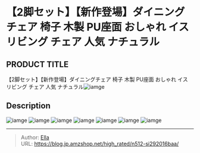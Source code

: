 # 【2脚セット】【新作登場】ダイニングチェア 椅子 木製 PU座面 おしゃれ イス リビング チェア 人気 ナチュラル


## PRODUCT TITLE 

【2脚セット】【新作登場】ダイニングチェア 椅子 木製 PU座面 おしゃれ イス リビング チェア 人気 ナチュラル![iamge](https://b2bfiles1.gigab2b.cn/image/wkseller/301/20220603_819c17c190cd4cf02ea91299a79a643c.jpg)

## Description











![iamge](https://b2bfiles1.gigab2b.cn/image/wkseller/301/20220603_ef605f57f0159886e64087706fda9a72.jpg)
![iamge](https://b2bfiles1.gigab2b.cn/image/wkseller/301/20220603_b38da5b05e48150faae404c13fedc1f0.jpg)
![iamge](https://b2bfiles1.gigab2b.cn/image/wkseller/301/20220603_463284ca56a2f124323944713b32d3b4.jpg)
![iamge](https://b2bfiles1.gigab2b.cn/image/wkseller/301/20220603_1a3c59de954947f8411b8793e8e90ffb.jpg)
![iamge](https://b2bfiles1.gigab2b.cn/image/wkseller/301/20220603_7e5cbc278c6604a44a14d8c4023fd239.jpg)
![iamge](https://b2bfiles1.gigab2b.cn/image/wkseller/301/20220608_36910765b0655df4f50059a37b6bbd66.jpg)
![iamge](nan)


---

> Author: [Ella](https://blog.jp.amzshop.net/)  
> URL: https://blog.jp.amzshop.net/high_rated/n512-si292016baa/  

